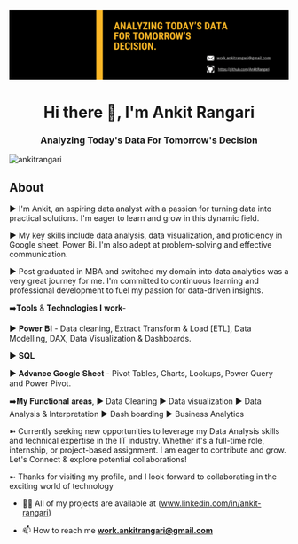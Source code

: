 ![logo](https://github.com/AnkitRangari/AnkitRangari/blob/main/IMG_6174.PNG)
<h1 align="center">Hi there 👋, I'm Ankit Rangari</h1>
<h3 align="center">Analyzing Today's Data For Tomorrow's Decision</h3>

<p align="left"> <img src="https://komarev.com/ghpvc/?username=ankitrangari&label=Profile%20views&color=0e75b6&style=flat" alt="ankitrangari" /> </p>

## About
► I'm Ankit, an aspiring data analyst with a passion for turning data into practical solutions. I'm eager to learn and grow in this dynamic field.

► My key skills include data analysis, data visualization, and proficiency in Google sheet, Power Bi. I'm also adept at problem-solving and effective communication.

► Post graduated in MBA and switched my domain into data analytics was a very great journey for me. I'm committed to continuous learning and professional development to fuel my passion for data-driven insights.

➡️𝐓𝐨𝐨𝐥𝐬 & 𝐓𝐞𝐜𝐡𝐧𝐨𝐥𝐨𝐠𝐢𝐞𝐬 𝐈 𝐰𝐨𝐫𝐤-

► 𝐏𝐨𝐰𝐞𝐫 𝐁𝐈 - Data cleaning, Extract Transform & Load [ETL], Data Modelling, DAX, Data Visualization & Dashboards.

► 𝐒𝐐𝐋

► 𝐀𝐝𝐯𝐚𝐧𝐜𝐞 𝐆𝐨𝐨𝐠𝐥𝐞 𝐒𝐡𝐞𝐞𝐭 - Pivot Tables, Charts, Lookups, Power Query and Power Pivot.

➡️𝐌𝐲 𝐅𝐮𝐧𝐜𝐭𝐢𝐨𝐧𝐚𝐥 𝐚𝐫𝐞𝐚𝐬,
► Data Cleaning
► Data visualization
► Data Analysis & Interpretation
► Dash boarding
► Business Analytics

➼ Currently seeking new opportunities to leverage my Data Analysis skills and technical expertise in the IT industry. Whether it's a full-time role, internship, or project-based assignment. I am eager to contribute and grow. Let's Connect & explore potential collaborations!

➼ Thanks for visiting my profile, and I look forward to collaborating in the exciting world of technology

- 👨‍💻 All of my projects are available at (www.linkedin.com/in/ankit-rangari)

- 📫 How to reach me **work.ankitrangari@gmail.com**
